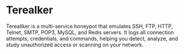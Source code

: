 # Terealker
Tereallker is a multi-service honeypot that emulates SSH, FTP, HTTP, Telnet, SMTP, POP3, MySQL, and Redis servers. It logs all connection attempts, credentials, and commands, helping you detect, analyze, and study unauthorized access or scanning on your network.

